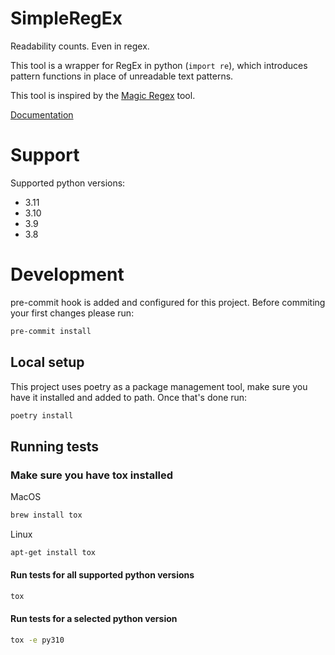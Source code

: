 # SimpleRegEx

Readability counts. Even in regex.

This tool is a wrapper for RegEx in python (`import re`), which introduces pattern
functions in place of unreadable text patterns.

This tool is inspired by the [Magic Regex](https://github.com/danielroe/magic-regexp) tool.

[Documentation](./docs/index.md)

# Support

 Supported python versions:
 - 3.11
 - 3.10
 - 3.9
 - 3.8

# Development
pre-commit hook is added and configured for this project. Before commiting your first changes please run:
```bash
pre-commit install
```


## Local setup
This project uses poetry as a package management tool, make sure you have it installed and added to path. Once that's done run:
```bash
poetry install
```


## Running tests
### Make sure you have tox installed
MacOS
```bash
brew install tox
```
Linux
```bash
apt-get install tox
```
#### Run tests for all supported python versions
```bash
tox
```
#### Run tests for a selected python version
```bash
tox -e py310
```
